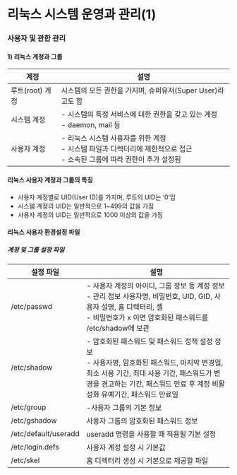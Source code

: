 # 리눅스 시스템 운영과 관리(1)

### 사용자 및 관한 관리
#### 1) 리눅스 계정과 그룹

| 계정          | 설명                                                                            |
| ----------- | ----------------------------------------------------------------------------- |
| 루트(root) 계정 | 시스템의 모든 권한을 가지며, 슈퍼유저(Super User)라고도 함                                        |
| 시스템 계정      | - 시스템의 특정 서비스에 대한 권한을 갖고 있는 계정<br>- daemon, mail 등                            |
| 사용자 계정      | - 리눅스 시스템 사용자를 위한 계정 <br>- 시스템 파일과 디렉터리에 제한적으로 접근 <br>- 소속된 그룹에 따라 권한이 추가 설정됨 |
#### 리눅스 사용자 계정과 그룹의 특징
- 사용자 계정별로 UID(User ID)를 가지며, 루트의 UID는 ‘0’임
- 시스템 계정의 UID는 일반적으로 1~499의 값을 가짐
- 사용자 계정의 UID는 일반적으로 1000 이상의 값을 가짐

#### 리눅스 사용자 환경설정 파일
##### 계정 및 그룹 설정 파일

| 설정 파일                | 설명                                                                                                                                    |
| -------------------- | ------------------------------------------------------------------------------------------------------------------------------------- |
| /etc/passwd          | - 사용자 계정의 아이디, 그룹 정보 등 계정 정보<br>- 관리 정보 사용자명, 비밀번호, UID, GID, 사용자 설명, 홈 디렉터리, 셸<br>- 비밀번호가 x 이면 암호화된 패스워드를 /etc/shadow에 보관            |
| /etc/shadow          | - 암호화된 패스워드 및 패스워드 정책 설정 정보<br>- 사용자명, 암호화된 패스워드,  마지막 변경일,  최소 사용 기간,  최대 사용 기간, 패스워드가 변경을 경고하는 기간, 패스워드 만료 후 계정 비활성화 유예기간, 패스워드 만료일 |
| /etc/group           | -사용자 그룹의 기본 정보                                                                                                                        |
| /etc/gshadow         | 사용자 그룹의 암호화된 패스워드 정보                                                                                                                  |
| /etc/default/useradd | useradd 명령을 사용할 때 적용될 기본 설정                                                                                                           |
| /etc/login.defs      | 사용자 계정 설정 시 기본값                                                                                                                       |
| /etc/skel            | 홈 디렉터리 생성 시 기본으로 제공할 파일                                                                                                               |
